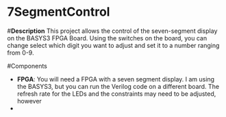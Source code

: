# 7SegmentControl

#__Description__
This project allows the control of the seven-segment display on the BASYS3 FPGA Board. Using the switches on the board, you can change select which digit you want to adjust and set it to a number ranging from 0-9. 

#Components
* __FPGA__: You will need a FPGA with a seven segment display. I am using the BASYS3, but you can run the Verilog code on a different board. The refresh rate for the LEDs and the constraints may need to be adjusted, however
* 

